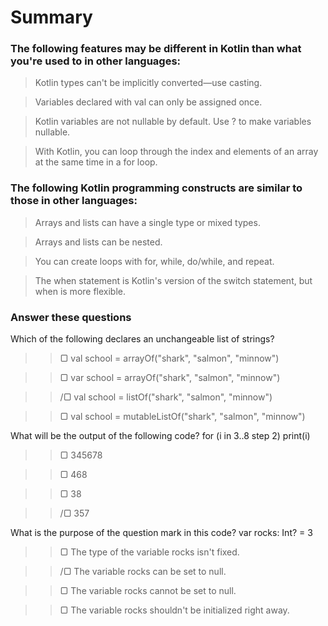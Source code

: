 
# Summary
### The following features may be different in Kotlin than what you're used to in other languages:
> Kotlin types can't be implicitly converted—use casting.

> Variables declared with val can only be assigned once.

> Kotlin variables are not nullable by default. Use ? to make variables nullable.

> With Kotlin, you can loop through the index and elements of an array at the same time in a for loop.

### The following Kotlin programming constructs are similar to those in other languages:
> Arrays and lists can have a single type or mixed types.

> Arrays and lists can be nested.

> You can create loops with for, while, do/while, and repeat.

> The when statement is Kotlin's version of the switch statement, but when is more flexible.


### Answer these questions

Which of the following declares an unchangeable list of strings?
>> ▢ val school = arrayOf("shark", "salmon", "minnow")

>> ▢ var school = arrayOf("shark", "salmon", "minnow")

>> /▢ val school = listOf("shark", "salmon", "minnow")

>> ▢ val school = mutableListOf("shark", "salmon", "minnow")

What will be the output of the following code? for (i in 3..8 step 2) print(i)
>> ▢ 345678

>> ▢ 468

>> ▢ 38

>>  /▢ 357

What is the purpose of the question mark in this code? var rocks: Int? = 3
>> ▢ The type of the variable rocks isn't fixed.

>> /▢ The variable rocks can be set to null.

>> ▢ The variable rocks cannot be set to null.

>> ▢ The variable rocks shouldn't be initialized right away.